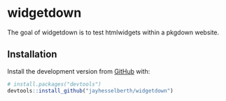 # widgetdown

The goal of widgetdown is to test htmlwidgets within a pkgdown website.

## Installation

Install the development version from [GitHub](https://github.com/) with:

``` r
# install.packages("devtools")
devtools::install_github("jayhesselberth/widgetdown")
```


